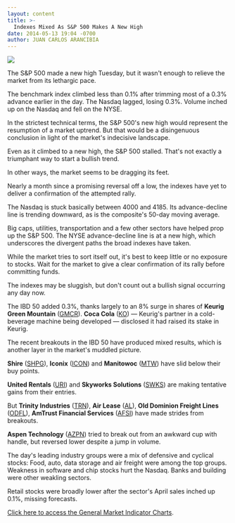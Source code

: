 ```yaml
---
layout: content
title: >-
  Indexes Mixed As S&P 500 Makes A New High
date: 2014-05-13 19:04 -0700
author: JUAN CARLOS ARANCIBIA
---
```






![](https://www.investors.com/wp-content/uploads/ibd-migrated-images/MPv_140514_635355910115388007.png)









The S&P 500 made a new high Tuesday, but it wasn't enough to relieve the market from its lethargic pace.

  

The benchmark index climbed less than 0.1% after trimming most of a 0.3% advance earlier in the day. The Nasdaq lagged, losing 0.3%. Volume inched up on the Nasdaq and fell on the NYSE.

  

In the strictest technical terms, the S&P 500's new high would represent the resumption of a market uptrend. But that would be a disingenuous conclusion in light of the market's indecisive landscape.

  

Even as it climbed to a new high, the S&P 500 stalled. That's not exactly a triumphant way to start a bullish trend.

  

In other ways, the market seems to be dragging its feet.

  

Nearly a month since a promising reversal off a low, the indexes have yet to deliver a confirmation of the attempted rally.

  

The Nasdaq is stuck basically between 4000 and 4185. Its advance-decline line is trending downward, as is the composite's 50-day moving average.

  

Big caps, utilities, transportation and a few other sectors have helped prop up the S&P 500. The NYSE advance-decline line is at a new high, which underscores the divergent paths the broad indexes have taken.

  

While the market tries to sort itself out, it's best to keep little or no exposure to stocks. Wait for the market to give a clear confirmation of its rally before committing funds.

  

The indexes may be sluggish, but don't count out a bullish signal occurring any day now.

  

The IBD 50 added 0.3%, thanks largely to an 8% surge in shares of **Keurig Green Mountain** ([GMCR](https://research.investors.com/quote.aspx?symbol=GMCR)). **Coca Cola** ([KO](https://research.investors.com/quote.aspx?symbol=KO)) — Keurig's partner in a cold-beverage machine being developed — disclosed it had raised its stake in Keurig.

  

The recent breakouts in the IBD 50 have produced mixed results, which is another layer in the market's muddled picture.

  

**Shire** ([SHPG](https://research.investors.com/quote.aspx?symbol=SHPG)), **Iconix** ([ICON](https://research.investors.com/quote.aspx?symbol=ICON)) and **Manitowoc** ([MTW](https://research.investors.com/quote.aspx?symbol=MTW)) have slid below their buy points.

  

**United Rentals** ([URI](https://research.investors.com/quote.aspx?symbol=URI)) and **Skyworks Solutions** ([SWKS](https://research.investors.com/quote.aspx?symbol=SWKS)) are making tentative gains from their entries.

  

But **Trinity Industries** ([TRN](https://research.investors.com/quote.aspx?symbol=TRN)), **Air Lease** ([AL](https://research.investors.com/quote.aspx?symbol=AL)), **Old Dominion Freight Lines** ([ODFL](https://research.investors.com/quote.aspx?symbol=ODFL)), **AmTrust Financial Services** ([AFSI](https://research.investors.com/quote.aspx?symbol=AFSI)) have made strides from breakouts.

  

**Aspen Technology** ([AZPN](https://research.investors.com/quote.aspx?symbol=AZPN)) tried to break out from an awkward cup with handle, but reversed lower despite a jump in volume.

  

The day's leading industry groups were a mix of defensive and cyclical stocks: Food, auto, data storage and air freight were among the top groups. Weakness in software and chip stocks hurt the Nasdaq. Banks and building were other weakling sectors.

  

Retail stocks were broadly lower after the sector's April sales inched up 0.1%, missing forecasts.

  

[Click here to access the General Market Indicator Charts](https://www.investors.com/pdf/GMI_051414.pdf).




